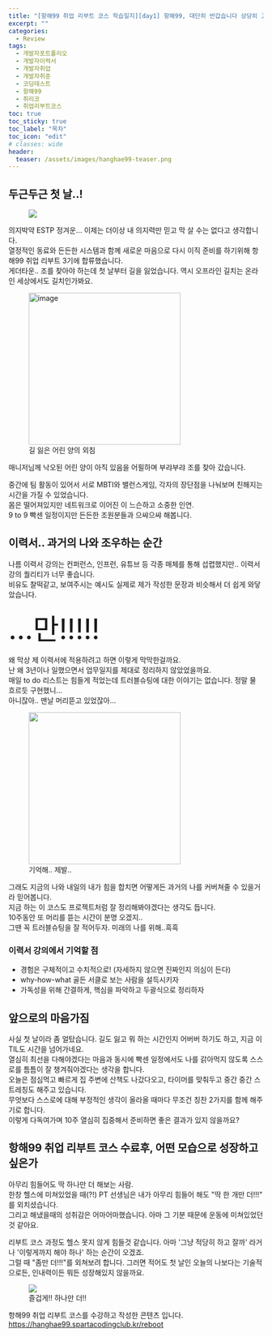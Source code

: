 ```yaml
---
title: "[항해99 취업 리부트 코스 학습일지][day1] 항해99, 대단히 반갑습니다 상당히 고맙습니다~"
excerpt: ""
categories:
  - Review
tags:
  - 개발자포트폴리오
  - 개발자이력서
  - 개발자취업
  - 개발자취준
  - 코딩테스트
  - 항해99
  - 취리코
  - 취업리부트코스
toc: true
toc_sticky: true
toc_label: "목차"
toc_icon: "edit"
# classes: wide
header:
  teaser: /assets/images/hanghae99-teaser.png
---
```


## 두근두근 첫 날..!
<figure>
  <img src="https://r2.jjalbot.com/2023/03/m5OI4nFBRK.png">
</figure>
의지박약 ESTP 정겨운... 이제는 더이상 내 의지력만 믿고 막 살 수는 없다고 생각합니다.<br>
열정적인 동료와 든든한 시스템과 함께 새로운 마음으로 다시 이직 준비를 하기위해 항해99 취업 리부트 3기에 합류했습니다.<br>
게더타운.. 조를 찾아야 하는데 첫 날부터 길을 잃었습니다. 역시 오프라인 길치는 온라인 세상에서도 길치인가봐요.<br>

<figure>
  <img width="300" alt="image" src="https://github.com/grey920/grey920.github.io/assets/58028215/1fa8ea0c-25df-4c91-99e5-f444f13a6385">
  <figcaption>길 잃은 어린 양의 외침</figcaption>
</figure>
매니저님께 낙오된 어린 양이 아직 있음을 어필하며 부랴부랴 조를 찾아 갔습니다. <br>

중간에 팀 활동이 있어서 서로 MBTI와 밸런스게임, 각자의 장단점을 나눠보며 친해지는 시간을 가질 수 있었습니다.<br>
몸은 떨어져있지만 네트워크로 이어진 이 느슨하고 소중한 인연. <br>
9 to 9 빡센 일정이지만 든든한 조원분들과 으쌰으쌰 해봅니다. 


## 이력서.. 과거의 나와 조우하는 순간
나름 이력서 강의는 컨퍼런스, 인프런, 유튜브 등 각종 매체를 통해 섭렵했지만.. 이력서 강의 퀄리티가 너무 좋습니다.<br>
비유도 찰떡같고, 보여주시는 예시도 실제로 제가 작성한 문장과 비슷해서 더 쉽게 와닿았습니다.<br>

<span style="font-size:400%">...만!!!!!</span>

왜 막상 제 이력서에 적용하려고 하면 이렇게 막막한걸까요.<br>
난 왜 3년이나 일했으면서 업무일지를 제대로 정리하지 않았었을까요.<br>
매일 to do 리스트는 힘들게 적었는데 트러블슈팅에 대한 이야기는 없습니다. 정말 물 흐르듯 구현했니...<br>
아니잖아.. 맨날 머리뜯고 있었잖아...<br>
<figure>
  <img width="300" src="https://r2.jjalbot.com/2023/03/BPqK9wyBgc.jpeg">
  <figcaption>기억해.. 제발..</figcaption>
</figure>

그래도 지금의 나와 내일의 내가 힘을 합치면 어떻게든 과거의 나를 커버쳐줄 수 있을거라 믿어봅니다.<br>
지금 하는 이 코스도 프로젝트처럼 잘 정리해봐야겠다는 생각도 듭니다.<br>
10주동안 또 머리를 뜯는 시간이 분명 오겠지.. <br>
그땐 꼭 트러블슈팅을 잘 적어두자. 미래의 나를 위해..흑흑

### 이력서 강의에서 기억할 점
- 경험은 구체적이고 수치적으로! (자세하지 않으면 진짜인지 의심이 든다)
- why-how-what 골든 서클로 보는 사람을 설득시키자
- 가독성을 위해 간결하게, 핵심을 파악하고 두괄식으로 정리하자


## 앞으로의 마음가짐
사실 첫 날이라 좀 얼탔습니다. 길도 잃고 뭐 하는 시간인지 어버버 하기도 하고, 지금 이 TIL도 시간을 넘어가네요.<br>
열심히 최선을 다해야겠다는 마음과 동시에 빡센 일정에서도 나를 갉아먹지 않도록 스스로를 틈틈이 잘 챙겨줘야겠다는 생각을 합니다.<br>
오늘은 점심먹고 빠르게 집 주변에 산책도 나갔다오고, 타이머를 맞춰두고 중간 중간 스트레칭도 해주고 있습니다. <br>
무엇보다 스스로에 대해 부정적인 생각이 올라올 때마다 무조건 칭찬 2가지를 함께 해주기로 합니다. <br>
이렇게 다독여가며 10주 열심히 집중해서 준비하면 좋은 결과가 있지 않을까요?<br>

## 항해99 취업 리부트 코스 수료후, 어떤 모습으로 성장하고 싶은가
아무리 힘들어도 딱 하나만 더 해보는 사람.<br>
한창 헬스에 미쳐있었을 때(?!) PT 선생님은 내가 아무리 힘들어 해도 "딱 한 개만 더!!!" 를 외치셨습니다.<br>
그리고 해냈을때의 성취감은 어마어마했습니다. 아마 그 기분 때문에 운동에 미쳐있었던것 같아요.

리부트 코스 과정도 헬스 못지 않게 힘들것 같습니다. 아마 '그냥 적당히 하고 잘까' 라거나 '이렇게까지 해야 하나' 하는 순간이 오겠죠.<br>
그럴 때 "좀만 더!!!"를 외쳐보려 합니다. 그러면 적어도 첫 날인 오늘의 나보다는 기술적으로든, 인내력이든 뭐든 성장해있지 않을까요.
<figure>
  <img src="https://r2.jjalbot.com/2023/03/BeuYdDwtsm.gif">
  <figcaption>즐겁게!! 하나만 더!!</figcaption>
</figure>


항해99 취업 리부트 코스를 수강하고 작성한 콘텐츠 입니다. <br>
<a>https://hanghae99.spartacodingclub.kr/reboot</a>